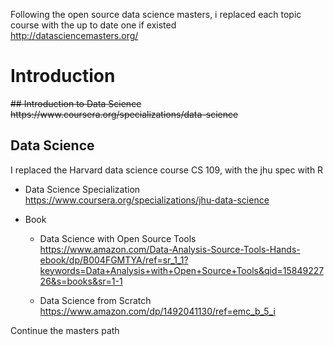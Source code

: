 Following the open source data science masters, i replaced each topic course with the up to date one if existed <br/>
http://datasciencemasters.org/


# Introduction

<s>
## Introduction to Data Science  <br/>
https://www.coursera.org/specializations/data-science</s>

## Data Science
I replaced the Harvard data science course CS 109, with the jhu spec with R <br/>
- Data Science Specialization <br/>
https://www.coursera.org/specializations/jhu-data-science

- Book 
  - Data Science with Open Source Tools
  https://www.amazon.com/Data-Analysis-Source-Tools-Hands-ebook/dp/B004FGMTYA/ref=sr_1_1?keywords=Data+Analysis+with+Open+Source+Tools&qid=1584922726&s=books&sr=1-1
  
  - Data Science from Scratch
  https://www.amazon.com/dp/1492041130/ref=emc_b_5_i


Continue the masters path
